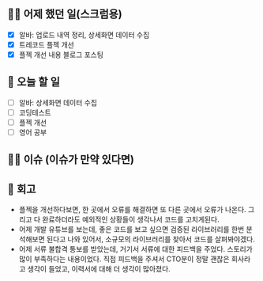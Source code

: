 ## ✍🏻 어제 했던 일(스크럼용)

- [x] 알바: 업로드 내역 정리, 상세화면 데이터 수집
- [x] 트레코드 플젝 개선
- [x] 플젝 개선 내용 블로그 포스팅

## 📑 오늘 할 일

- [ ] 알바: 상세화면 데이터 수집
- [ ] 코딩테스트
- [ ] 플젝 개선
- [ ] 영어 공부

## 🙏🏻 이슈 (이슈가 만약 있다면)

## 💬 회고

- 플젝을 개선하다보면, 한 곳에서 오류를 해결하면 또 다른 곳에서 오류가 나온다. 그리고 다 완료하더라도 예외적인 상황들이 생각나서 코드를 고치게된다.
- 어제 개발 유튜브를 보는데, 좋은 코드를 보고 싶으면 검증된 라이브러리를 한번 분석해보면 된다고 나와 있어서, 소규모의 라이브러리를 찾아서 코드를 살펴봐야겠다.
- 어제 서류 불합격 통보를 받았는데, 거기서 서류에 대한 피드백을 주었다. 스토리가 많이 부족하다는 내용이었다. 직접 피드백을 주셔서 CTO분이 정말 괜찮은 회사라고 생각이 들었고, 이력서에 대해 더 생각이 많아졌다.
